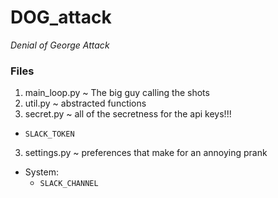 # DOG_attack
_Denial of George Attack_

### Files

1. main_loop.py ~ The big guy calling the shots
2. util.py ~ abstracted functions
3. secret.py ~ all of the secretness for the api keys!!!
  * `SLACK_TOKEN`
3. settings.py ~ preferences that make for an annoying prank
  * System:
    * `SLACK_CHANNEL`
